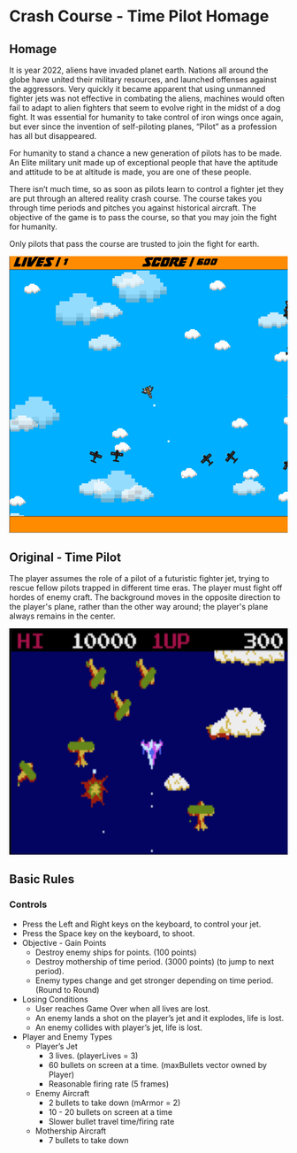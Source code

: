 # Crash Course - Time Pilot Homage

## Homage
It is year 2022, aliens have invaded planet earth. Nations all around the globe have united their military resources, and launched offenses against the aggressors. Very quickly it became apparent that using unmanned fighter jets was not effective in combating the aliens, machines would often fail to adapt to alien fighters that seem to evolve right in the midst of a dog fight. It was essential for humanity to take control of iron wings once again, but ever since the invention of self-piloting planes, “Pilot” as a profession has all but disappeared. 

For humanity to stand a chance a new generation of pilots has to be made. An Elite military unit  made up of exceptional people that have the aptitude and attitude to be at altitude is made, you are one of these people. 

There isn’t much time, so as soon as pilots learn to control a fighter jet they are put through an altered reality crash course. The course takes you through time periods and pitches you against historical aircraft.  The objective of the game is to pass the course, so that you may join the fight for humanity. 

Only pilots that pass the course are trusted to join the fight for earth.

![Screenshot](CrashCourse.png)

## Original - Time Pilot
The player assumes the role of a pilot of a futuristic fighter jet, trying to rescue fellow pilots trapped in different time eras. The player must fight off hordes of enemy craft. The background moves in the opposite direction to the player's plane, rather than the other way around; the player's plane always remains in the center.

![Screenshot](TimePilot.png)

## Basic Rules
### Controls
- Press the Left and Right keys on the keyboard, to control your jet. 
- Press the Space key on the keyboard, to shoot.
- Objective - Gain Points
  - Destroy enemy ships for points. (100 points)
  - Destroy mothership of time period. (3000 points) (to jump to next period).
  - Enemy types change and get stronger depending on time period.(Round to Round)
- Losing Conditions
  - User reaches Game Over when all lives are lost.
  - An enemy  lands a shot on the player’s jet and it explodes, life is lost. 
  - An enemy collides with player’s jet, life is lost.
- Player and Enemy Types
  - Player’s Jet
    - 3 lives. (playerLives = 3) 
    - 60 bullets on screen at a time. (maxBullets vector owned by Player)
    - Reasonable firing rate  (5 frames)
  - Enemy Aircraft
    - 2 bullets to take down (mArmor = 2)
    - 10 - 20 bullets on screen at a time
    - Slower bullet travel time/firing rate 
  - Mothership Aircraft 
    - 7 bullets to take down 

